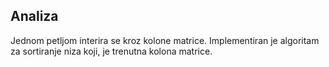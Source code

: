 ## Analiza

Jednom petljom interira se kroz kolone matrice. Implementiran je algoritam za sortiranje niza koji, je trenutna kolona matrice.